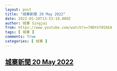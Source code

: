 ```yaml
---
layout: post
title: "城寨新聞 20 May 2022"
date: 2022-05-20T13:53:19.000Z
author: 城寨 Singjai
from: https://www.youtube.com/watch?v=70Dth70SbEA
tags: [ 城寨 ]
comments: True
categories: [ 城寨 ]
---
```

<!--1653054799000-->
[城寨新聞 20 May 2022](https://www.youtube.com/watch?v=70Dth70SbEA)
------

<div>

</div>
